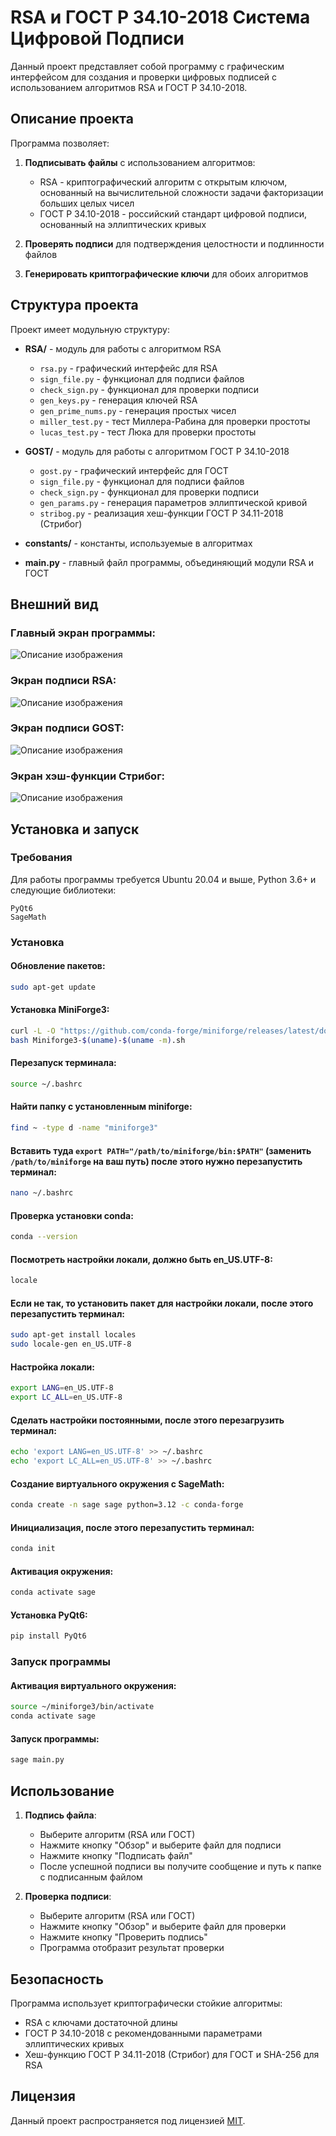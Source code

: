 # RSA и ГОСТ Р 34.10-2018 Система Цифровой Подписи

Данный проект представляет собой программу с графическим интерфейсом для создания и проверки цифровых подписей с использованием алгоритмов RSA и ГОСТ Р 34.10-2018.

## Описание проекта

Программа позволяет:

1. **Подписывать файлы** с использованием алгоритмов:
   - RSA - криптографический алгоритм с открытым ключом, основанный на вычислительной сложности задачи факторизации больших целых чисел
   - ГОСТ Р 34.10-2018 - российский стандарт цифровой подписи, основанный на эллиптических кривых

2. **Проверять подписи** для подтверждения целостности и подлинности файлов

3. **Генерировать криптографические ключи** для обоих алгоритмов

## Структура проекта

Проект имеет модульную структуру:

- **RSA/** - модуль для работы с алгоритмом RSA
  - `rsa.py` - графический интерфейс для RSA
  - `sign_file.py` - функционал для подписи файлов
  - `check_sign.py` - функционал для проверки подписи
  - `gen_keys.py` - генерация ключей RSA
  - `gen_prime_nums.py` - генерация простых чисел
  - `miller_test.py` - тест Миллера-Рабина для проверки простоты
  - `lucas_test.py` - тест Люка для проверки простоты

- **GOST/** - модуль для работы с алгоритмом ГОСТ Р 34.10-2018
  - `gost.py` - графический интерфейс для ГОСТ
  - `sign_file.py` - функционал для подписи файлов
  - `check_sign.py` - функционал для проверки подписи
  - `gen_params.py` - генерация параметров эллиптической кривой
  - `stribog.py` - реализация хеш-функции ГОСТ Р 34.11-2018 (Стрибог)

- **constants/** - константы, используемые в алгоритмах

- **main.py** - главный файл программы, объединяющий модули RSA и ГОСТ

## Внешний вид

### Главный экран программы:

![Описание изображения](images/main_screen.png)

### Экран подписи RSA:

![Описание изображения](images/RSA_screen.png)

### Экран подписи GOST:

![Описание изображения](images/GOST_screen.png)

### Экран хэш-функции Стрибог:

![Описание изображения](images/hash_screen.png)

## Установка и запуск

### Требования

Для работы программы требуется Ubuntu 20.04 и выше, Python 3.6+ и следующие библиотеки:

```
PyQt6
SageMath
```

### Установка

#### Обновление пакетов:
```bash
sudo apt-get update
```

#### Установка MiniForge3:
```bash
curl -L -O "https://github.com/conda-forge/miniforge/releases/latest/download/Miniforge3-$(uname)-$(uname -m).sh"
bash Miniforge3-$(uname)-$(uname -m).sh
```

#### Перезапуск терминала:
```bash
source ~/.bashrc
```

#### Найти папку с установленным miniforge:
```bash
find ~ -type d -name "miniforge3" 
```

#### Вставить туда `export PATH="/path/to/miniforge/bin:$PATH"` (заменить `/path/to/miniforge` на ваш путь) после этого нужно перезапустить терминал:
```bash
nano ~/.bashrc
```

#### Проверка установки conda:
```bash
conda --version
```

#### Посмотреть настройки локали, должно быть en_US.UTF-8:
```bash
locale
```

#### Если не так, то установить пакет для настройки локали, после этого перезапустить терминал:
```bash
sudo apt-get install locales
sudo locale-gen en_US.UTF-8
```

#### Настройка локали:
```bash
export LANG=en_US.UTF-8
export LC_ALL=en_US.UTF-8
```

#### Сделать настройки постоянными, после этого перезагрузить терминал:
```bash
echo 'export LANG=en_US.UTF-8' >> ~/.bashrc
echo 'export LC_ALL=en_US.UTF-8' >> ~/.bashrc
```

#### Создание виртуального окружения с SageMath:
```bash
conda create -n sage sage python=3.12 -c conda-forge
```

#### Инициализация, после этого перезапустить терминал:
```bash
conda init
```

#### Активация окружения:
```bash
conda activate sage
```

#### Установка PyQt6:
```bash
pip install PyQt6
```

### Запуск программы
#### Активация виртуального окружения:
```bash
source ~/miniforge3/bin/activate
conda activate sage
```
#### Запуск программы:
```bash
sage main.py
```

## Использование

1. **Подпись файла**:
   - Выберите алгоритм (RSA или ГОСТ)
   - Нажмите кнопку "Обзор" и выберите файл для подписи
   - Нажмите кнопку "Подписать файл"
   - После успешной подписи вы получите сообщение и путь к папке с подписанным файлом

2. **Проверка подписи**:
   - Выберите алгоритм (RSA или ГОСТ)
   - Нажмите кнопку "Обзор" и выберите файл для проверки
   - Нажмите кнопку "Проверить подпись"
   - Программа отобразит результат проверки

## Безопасность

Программа использует криптографически стойкие алгоритмы:
- RSA с ключами достаточной длины
- ГОСТ Р 34.10-2018 с рекомендованными параметрами эллиптических кривых
- Хеш-функцию ГОСТ Р 34.11-2018 (Стрибог) для ГОСТ и SHA-256 для RSA

## Лицензия

Данный проект распространяется под лицензией [MIT](LICENSE).
